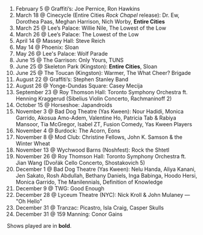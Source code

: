 1. February 5 @ Graffiti’s: Joe Pernice, Ron Hawkins
1. March 18 @ Cinecycle (Entire Cities _Rock Chapel_ release): Dr. Ew, Dorothea Paas, Meghan Harrison, Nich Worby, **Entire Cities**
1. March 25 @ Lee’s Palace: Willie Nile, The Lowest of the Low
1. March 26 @ Lee’s Palace: The Lowest of the Low
1. April 14 @ Massey Hall: Steve Reich
1. May 14 @ Phoenix: Sloan
1. May 26 @ Lee's Palace: Wolf Parade
1. June 15 @ The Garrison: Only Yours, TUNS
1. June 25 @ Skeleton Park (Kingston): **Entire Cities**, Sloan
1. June 25 @ The Toucan (Kingston): Warmer, The What Cheer? Brigade
1. August 22 @ Graffiti’s: Stephen Stanley Band
1. August 26 @ Yonge-Dundas Square: Casey Mecija
1. September 23 @ Roy Thomson Hall: Toronto Symphony Orchestra ft. Henning Kraggerud (Sibelius Violin Concerto, Rachmaninoff 2)
1. October 15 @ Horseshoe: Japandroids
1. November 3 @ Bad Dog Theatre (Yas Kween): Nour Hadidi, Monica Garrido, Akosua Amo-Adem, Valentine Ho, Patricia Tab & Rabiya Mansoor, Tia McGregor, Isabel ZT, Fusion Comedy, Yas Kween Players
1. November 4 @ Burdock: The Acorn, Eons
1. November 8 @ Mod Club: Christine Fellows, John K. Samson & the Winter Wheat
1. November 13 @ Wychwood Barns (Noshfest): Rock the Shtetl
1. November 26 @ Roy Thomson Hall: Toronto Symphony Orchestra ft. Jian Wang (Dvořák Cello Concerto, Shostakovich 5)
1. December 1 @ Bad Dog Theatre (Yas Kween): Nelu Handa, Aliya Kanani, Jen Sakato, Rosh Abdullah, Bethany Daniels, Inga Babinga, Hoodo Hersi, Monica Garrido, The Manilennials, Definition of Knowledge
1. December 9 @ TWG: Good Enough
1. December 28 @ Lyceum Theatre (NYC): Nick Kroll & John Mulaney — "Oh Hello"
1. December 31 @ Tranzac: Picastro, Isla Craig, Casper Skulls
1. December 31 @ 159 Manning: Conor Gains

Shows played are in **bold**.
